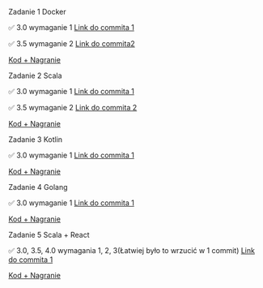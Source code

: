 Zadanie 1 Docker

✅ 3.0 wymaganie 1 [Link do commita 1](https://github.com/hubertp21/Docker-Basics/commit/46d1299da624ea47be461563eb5737ab234662c4)

✅ 3.5 wymaganie 2 [Link do commita2](https://github.com/hubertp21/Docker-Basics/commit/2eaa432b24042aa415d205f9b5a65f447a5f9f46)

[Kod + Nagranie](https://github.com/hubertp21/Docker-Basics)

Zadanie 2 Scala

✅ 3.0 wymaganie 1 [Link do commita 1](https://github.com/hubertp21/PlayScalaApp/commit/39ec7eb26d24a7d8e2b0161b41844234abd24990)

✅ 3.5 wymaganie 2 [Link do commita 2](https://github.com/hubertp21/PlayScalaApp/commit/6313bfeeca6f251cb6d0c6dcdb61b224cd5cf645)

[Kod + Nagranie](https://github.com/hubertp21/PlayScalaApp)

Zadanie 3 Kotlin

✅ 3.0 wymaganie 1 [Link do commita 1](https://github.com/hubertp21/DiscordWebhookApp/commit/03f6cd8bbfa45280ba768daa941d17936363c396#diff-21610973868a98feff98dd0460438a8a32cca1447bc8701537ec5048e0c5faeb)

[Kod + Nagranie](https://github.com/hubertp21/DiscordWebhookApp)

Zadanie 4 Golang

✅ 3.0 wymaganie 1 [Link do commita 1](https://github.com/hubertp21/EchoGoApp/commit/4afeab96a472883c30f30e4861e978b46e507c7a)

[Kod + Nagranie](https://github.com/hubertp21/EchoGoApp)

Zadanie 5 Scala + React

✅ 3.0, 3.5, 4.0 wymagania 1, 2, 3(Łatwiej było to wrzucić w 1 commit) [Link do commita 1](https://github.com/hubertp21/ScalaReactShop/commit/f054b6bba4cce1bfb31f6ea3187371be67ad179b)

[Kod + Nagranie](https://github.com/hubertp21/ScalaReactShop)


